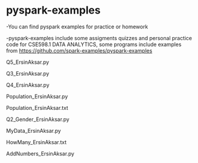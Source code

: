 # pyspark-examples
-You can find pyspark examples for practice or homework

-pyspark-examples include some assigments quizzes and personal practice code for CSE598.1 DATA ANALYTICS, some programs include examples from https://github.com/spark-examples/pyspark-examples

Q5_ErsinAksar.py

Q3_ErsinAksar.py

Q4_ErsinAksar.py

Population_ErsinAksar.py

Population_ErsinAksar.txt

Q2_Gender_ErsinAksar.py

MyData_ErsinAksar.py

HowMany_ErsinAksar.txt

AddNumbers_ErsinAksar.py
